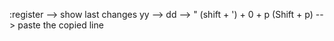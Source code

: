 :register --> show last changes
yy --> dd --> " (shift + ') + 0 + p (Shift + p) --> paste the copied line